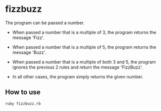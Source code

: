 # fizzbuzz

The program can be passed a number.

* When passed a number that is a multiple of 3, the program returns the message 'Fizz'.

* When passed a number that is a multiple of 5, the program returns the message 'Buzz'.

* When passed a number that is a multiple of both 3 and 5, the program ignores the previous 2 rules and return the message 'FizzBuzz'.

* In all other cases, the program simply returns the given number.

## How to use

```shell
ruby fizzbuzz.rb
```
